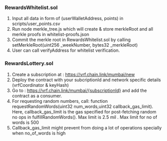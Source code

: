 ### RewardsWhitelist.sol

1. Input all data in form of (userWalletAddress, points) in scripts/user_points.csv
2. Run node merkle_tree.js which will create & store merkleRoot and all merkle proofs in whitelist-proofs.json
3. Commit the merkle root in RewardsWhitelist.sol by calling setMerkleRoot(uint256 _weekNumber, bytes32 _merkleRoot)
4. User can call verifyAddress for whitelist verification.

### RewardsLottery.sol

1. Create a subscription at : https://vrf.chain.link/mumbai/new 
1. Deploy the contract with your subcriptionId and network specific details (vrfCoordinator & keyHash)
3. Go to : https://vrf.chain.link/mumbai/{subscriptionId} and add the contract as a consumer.
4. For requesting random numbers, call: function requestRandomWords(uint32 num_words,uint32 callback_gas_limit).
Here, callback_gas_limit is the gas specified for post-fetching random no ops in fulfillRandomWords(). Max limit is 2.5 mil . Max limit for no of words is 500
5. Callback_gas_limit might prevent from doing a lot of operations specially when no_of_words is high
